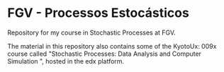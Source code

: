 # FGV - Processos Estocásticos
Repository for my course in Stochastic Processes at FGV.

The material in this repository also contains some of the KyotoUx: 009x course called "Stochastic Processes: Data Analysis and Computer Simulation
", hosted in the edx platform.
